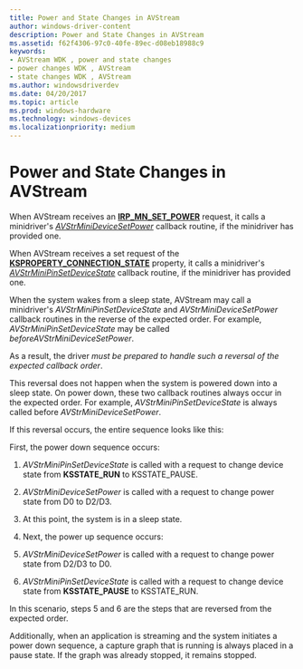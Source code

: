 ```yaml
---
title: Power and State Changes in AVStream
author: windows-driver-content
description: Power and State Changes in AVStream
ms.assetid: f62f4306-97c0-40fe-89ec-d08eb18988c9
keywords:
- AVStream WDK , power and state changes
- power changes WDK , AVStream
- state changes WDK , AVStream
ms.author: windowsdriverdev
ms.date: 04/20/2017
ms.topic: article
ms.prod: windows-hardware
ms.technology: windows-devices
ms.localizationpriority: medium
---
```


# Power and State Changes in AVStream


When AVStream receives an [**IRP\_MN\_SET\_POWER**](https://msdn.microsoft.com/library/windows/hardware/ff551744) request, it calls a minidriver's [*AVStrMiniDeviceSetPower*](https://msdn.microsoft.com/library/windows/hardware/ff554309) callback routine, if the minidriver has provided one.

When AVStream receives a set request of the [**KSPROPERTY\_CONNECTION\_STATE**](https://msdn.microsoft.com/library/windows/hardware/ff565110) property, it calls a minidriver's [*AVStrMiniPinSetDeviceState*](https://msdn.microsoft.com/library/windows/hardware/ff556359) callback routine, if the minidriver has provided one.

When the system wakes from a sleep state, AVStream may call a minidriver's *AVStrMiniPinSetDeviceState* and *AVStrMiniDeviceSetPower* callback routines in the reverse of the expected order. For example, *AVStrMiniPinSetDeviceState* may be called *beforeAVStrMiniDeviceSetPower*.

As a result, the driver *must be prepared to handle such a reversal of the expected callback order*.

This reversal does not happen when the system is powered down into a sleep state. On power down, these two callback routines always occur in the expected order. For example, *AVStrMiniPinSetDeviceState* is always called before *AVStrMiniDeviceSetPower*.

If this reversal occurs, the entire sequence looks like this:

First, the power down sequence occurs:

1.  *AVStrMiniPinSetDeviceState* is called with a request to change device state from **KSSTATE\_RUN** to KSSTATE\_PAUSE.

2.  *AVStrMiniDeviceSetPower* is called with a request to change power state from D0 to D2/D3.

3.  At this point, the system is in a sleep state.

4.  Next, the power up sequence occurs:

5.  *AVStrMiniDeviceSetPower* is called with a request to change power state from D2/D3 to D0.

6.  *AVStrMiniPinSetDeviceState* is called with a request to change device state from **KSSTATE\_PAUSE** to KSSTATE\_RUN.

In this scenario, steps 5 and 6 are the steps that are reversed from the expected order.

Additionally, when an application is streaming and the system initiates a power down sequence, a capture graph that is running is always placed in a pause state. If the graph was already stopped, it remains stopped.

 

 




